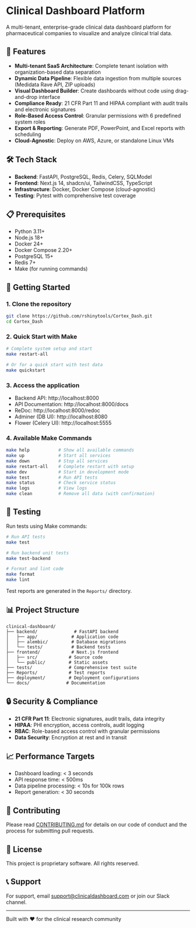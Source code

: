 # Clinical Dashboard Platform

A multi-tenant, enterprise-grade clinical data dashboard platform for pharmaceutical companies to visualize and analyze clinical trial data.

## 🚀 Features

- **Multi-tenant SaaS Architecture**: Complete tenant isolation with organization-based data separation
- **Dynamic Data Pipeline**: Flexible data ingestion from multiple sources (Medidata Rave API, ZIP uploads)
- **Visual Dashboard Builder**: Create dashboards without code using drag-and-drop interface
- **Compliance Ready**: 21 CFR Part 11 and HIPAA compliant with audit trails and electronic signatures
- **Role-Based Access Control**: Granular permissions with 6 predefined system roles
- **Export & Reporting**: Generate PDF, PowerPoint, and Excel reports with scheduling
- **Cloud-Agnostic**: Deploy on AWS, Azure, or standalone Linux VMs

## 🛠️ Tech Stack

- **Backend**: FastAPI, PostgreSQL, Redis, Celery, SQLModel
- **Frontend**: Next.js 14, shadcn/ui, TailwindCSS, TypeScript
- **Infrastructure**: Docker, Docker Compose (cloud-agnostic)
- **Testing**: Pytest with comprehensive test coverage

## 📋 Prerequisites

- Python 3.11+
- Node.js 18+
- Docker 24+
- Docker Compose 2.20+
- PostgreSQL 15+
- Redis 7+
- Make (for running commands)

## 🚦 Getting Started

### 1. Clone the repository

```bash
git clone https://github.com/rshinytools/Cortex_Dash.git
cd Cortex_Dash
```

### 2. Quick Start with Make

```bash
# Complete system setup and start
make restart-all

# Or for a quick start with test data
make quickstart
```

### 3. Access the application

- Backend API: http://localhost:8000
- API Documentation: http://localhost:8000/docs
- ReDoc: http://localhost:8000/redoc
- Adminer (DB UI): http://localhost:8080
- Flower (Celery UI): http://localhost:5555

### 4. Available Make Commands

```bash
make help           # Show all available commands
make up             # Start all services
make down           # Stop all services
make restart-all    # Complete restart with setup
make dev            # Start in development mode
make test           # Run API tests
make status         # Check service status
make logs           # View logs
make clean          # Remove all data (with confirmation)
```

## 🧪 Testing

Run tests using Make commands:

```bash
# Run API tests
make test

# Run backend unit tests
make test-backend

# Format and lint code
make format
make lint
```

Test reports are generated in the `Reports/` directory.

## 📊 Project Structure

```
clinical-dashboard/
├── backend/              # FastAPI backend
│   ├── app/             # Application code
│   ├── alembic/         # Database migrations
│   └── tests/           # Backend tests
├── frontend/            # Next.js frontend
│   ├── src/            # Source code
│   └── public/         # Static assets
├── tests/              # Comprehensive test suite
├── Reports/            # Test reports
├── deployment/         # Deployment configurations
└── docs/              # Documentation
```

## 🔒 Security & Compliance

- **21 CFR Part 11**: Electronic signatures, audit trails, data integrity
- **HIPAA**: PHI encryption, access controls, audit logging
- **RBAC**: Role-based access control with granular permissions
- **Data Security**: Encryption at rest and in transit

## 📈 Performance Targets

- Dashboard loading: < 3 seconds
- API response time: < 500ms
- Data pipeline processing: < 10s for 100k rows
- Report generation: < 30 seconds

## 🤝 Contributing

Please read [CONTRIBUTING.md](CONTRIBUTING.md) for details on our code of conduct and the process for submitting pull requests.

## 📄 License

This project is proprietary software. All rights reserved.

## 📞 Support

For support, email support@clinicaldashboard.com or join our Slack channel.

---

Built with ❤️ for the clinical research community